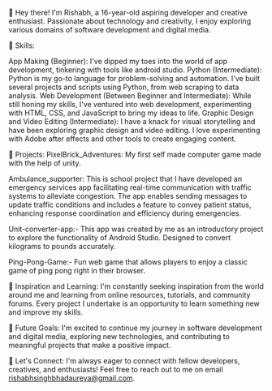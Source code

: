 👋 Hey there! I'm Rishabh, a 16-year-old aspiring developer and creative enthusiast. Passionate about technology and creativity, I enjoy exploring various domains of software development and digital media.

🌟 Skills:

App Making (Beginner): I've dipped my toes into the world of app development, tinkering with tools like android studio.
Python (Intermediate): Python is my go-to language for problem-solving and automation. I've built several projects and scripts using Python, from web scraping to data analysis.
Web Development (Between Beginner and Intermediate): While still honing my skills, I've ventured into web development, experimenting with HTML, CSS, and JavaScript to bring my ideas to life.
Graphic Design and Video Editing (Intermediate): I have a knack for visual storytelling and have been exploring graphic design and video editing. I love experimenting with Adobe after effects and other tools to create engaging content.

🚀 Projects:
PixelBrick_Adventures: My first self made computer game made with the help of unity.

Ambulance_supporter: This is school project that I have developed an emergency services app facilitating real-time communication with traffic systems to alleviate congestion. The app enables sending messages to update traffic conditions and includes a feature to convey patient status, enhancing response coordination and efficiency during emergencies.

Unit-converter-app:- This app was created by me as an introductory project to explore the functionality of Android Studio. Designed to convert kilograms to pounds accurately.

Ping-Pong-Game:- Fun web game that allows players to enjoy a classic game of ping pong right in their browser.

🎨 Inspiration and Learning:
I'm constantly seeking inspiration from the world around me and learning from online resources, tutorials, and community forums. Every project I undertake is an opportunity to learn something new and improve my skills.

🌱 Future Goals:
I'm excited to continue my journey in software development and digital media, exploring new technologies, and contributing to meaningful projects that make a positive impact.

💬 Let's Connect:
I'm always eager to connect with fellow developers, creatives, and enthusiasts! Feel free to reach out to me on email rishabhsinghbhadaureya@gmail.com.

<!---
Rishabh-12/Rishabh-12 is a ✨ special ✨ repository because its `README.md` (this file) appears on your GitHub profile.
You can click the Preview link to take a look at your changes.
--->

